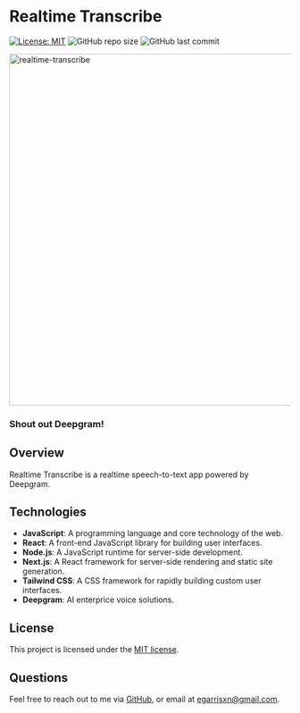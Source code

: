 # Realtime Transcribe

[![License: MIT](https://img.shields.io/badge/License-MIT-yellow.svg)](https://opensource.org/licenses/MIT) ![GitHub repo size](https://img.shields.io/github/repo-size/egarrisxn/realtime-transcribe) ![GitHub last commit](https://img.shields.io/github/last-commit/egarrisxn/realtime-transcribe)

<img width="1200" height="630" alt="realtime-transcribe" src="https://github.com/user-attachments/assets/8d654b9d-7196-4d06-9c13-9c990fdef03f" />

### Shout out Deepgram!

## Overview

Realtime Transcribe is a realtime speech-to-text app powered by Deepgram.

## Technologies

- **JavaScript**: A programming language and core technology of the web.
- **React**: A front-end JavaScript library for building user interfaces.
- **Node.js**: A JavaScript runtime for server-side development.
- **Next.js**: A React framework for server-side rendering and static site generation.
- **Tailwind CSS**: A CSS framework for rapidly building custom user interfaces.
- **Deepgram**: AI enterprice voice solutions.

## License

This project is licensed under the [MIT license](https://opensource.org/licenses/MIT).

## Questions

Feel free to reach out to me via [GitHub](https://github.com/EGARRISXN), or email at egarrisxn@gmail.com.
